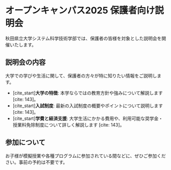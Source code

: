 # オープンキャンパス2025 保護者向け説明会

秋田県立大学システム科学技術学部では、保護者の皆様を対象とした説明会を開催いたします。

## 説明会の内容

大学での学びや生活に関して、保護者の方々が特に知りたい情報をご説明します。

* [cite_start]**大学の特徴**: 本学ならではの教育方針や強みについて解説します [cite: 143]。
* [cite_start]**入試制度**: 最新の入試制度の概要やポイントについて説明します [cite: 143]。
* [cite_start]**学費と経済支援**: 大学生活にかかる費用や、利用可能な奨学金・授業料免除制度について詳しく解説します [cite: 143]。

## 参加について

お子様が模擬授業や各種プログラムに参加されている間などに、ぜひご参加ください。事前の予約は不要です。